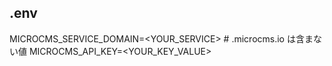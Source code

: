 ## .env

MICROCMS_SERVICE_DOMAIN=<YOUR_SERVICE> # .microcms.io は含まない値
MICROCMS_API_KEY=<YOUR_KEY_VALUE>
